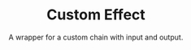 ---
layout: draft-unit
title: Custom Effect
subtitle: A wrapper for a custom chain with input and output.
parent: Builtin Units
grand_parent: ER-301
---